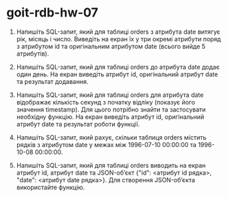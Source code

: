 # goit-rdb-hw-07

1. Напишіть SQL-запит, який для таблиці orders з атрибута date витягує рік, місяць і число. Виведіть на екран їх у три окремі атрибути поряд з атрибутом id та оригінальним атрибутом date (всього вийде 5 атрибутів).



2. Напишіть SQL-запит, який для таблиці orders до атрибута date додає один день. На екран виведіть атрибут id, оригінальний атрибут date та результат додавання.



3. Напишіть SQL-запит, який для таблиці orders для атрибута date відображає кількість секунд з початку відліку (показує його значення timestamp). Для цього потрібно знайти та застосувати необхідну функцію. На екран виведіть атрибут id, оригінальний атрибут date та результат роботи функції.



4. Напишіть SQL-запит, який рахує, скільки таблиця orders містить рядків з атрибутом date у межах між 1996-07-10 00:00:00 та 1996-10-08 00:00:00.



5. Напишіть SQL-запит, який для таблиці orders виводить на екран атрибут id, атрибут date та JSON-об’єкт {"id": <атрибут id рядка>, "date": <атрибут date рядка>}. Для створення JSON-об’єкта використайте функцію.
